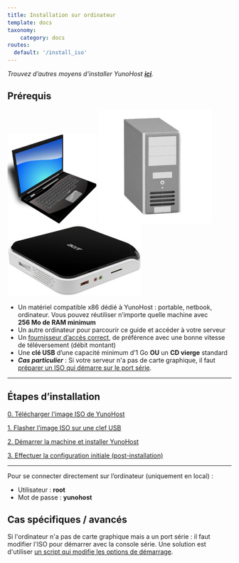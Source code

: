 ```yaml
---
title: Installation sur ordinateur
template: docs
taxonomy:
    category: docs
routes:
  default: '/install_iso'
---
```


*Trouvez d’autres moyens d’installer YunoHost **[ici](/install)**.*

## Prérequis

<img src="/images/laptop.png" width=200>
<img src="/images/desktop.jpg">
<img src="/images/nettop.jpg">

* Un matériel compatible x86 dédié à YunoHost : portable, netbook, ordinateur. Vous pouvez réutiliser n’importe quelle machine avec **256 Mo de RAM minimum**
* Un autre ordinateur pour parcourir ce guide et accéder à votre serveur
* Un [fournisseur d’accès correct](/isp), de préférence avec une bonne vitesse de téléversement (débit montant)
* Une **clé USB** d’une capacité minimum d’1 Go **OU** un **CD vierge** standard
* ***Cas particulier*** : Si votre serveur n'a pas de carte graphique, il faut [préparer un ISO qui démarre sur le port série](https://github.com/luffah/debian-mkserialiso).

---

## Étapes d’installation

<a class="btn btn-lg btn-default" href="/images">0. Télécharger l'image ISO de YunoHost</a>

<a class="btn btn-lg btn-default" href="/burn_or_copy_iso">1. Flasher l’image ISO sur une clef USB</a>

<a class="btn btn-lg btn-default" href="/boot_and_graphical_install">2. Démarrer la machine et installer YunoHost</a>

<a class="btn btn-lg btn-default" href="/postinstall">3. Effectuer la configuration initiale (post-installation)</a>

---

Pour se connecter directement sur l’ordinateur (uniquement en local) :
* Utilisateur : **root**
* Mot de passe : **yunohost**


## Cas spécifiques / avancés

Si l'ordinateur n'a pas de carte graphique mais a un port série : il faut modifier l'ISO pour démarrer avec la console série. Une solution est d'utiliser [un script qui modifie les options de démarrage](https://github.com/luffah/debian-mkserialiso).
